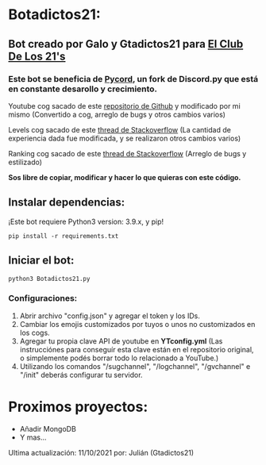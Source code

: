 # Botadictos21:

## Bot creado por Galo y Gtadictos21 para [El Club De Los 21's](https://gtadictos21.com/discord)

### Este bot se beneficia de [Pycord](https://github.com/Pycord-Development/pycord), un fork de Discord.py que está en constante desarollo y crecimiento. 

Youtube cog sacado de este [repositorio de Github](https://github.com/Amethyst93/Discord-YouTube-Notifier) y modificado por mi mismo (Convertido a cog, arreglo de bugs y otros cambios varios)

Levels cog sacado de este [thread de Stackoverflow](https://stackoverflow.com/questions/62042331/how-to-create-a-leveling-system-with-discord-py-with-python) (La cantidad de experiencia dada fue modificada, y se realizaron otros cambios varios)

Ranking cog sacado de este [thread de Stackoverflow](https://stackoverflow.com/questions/61996040/discord-py-rank-command) (Arreglo de bugs y estilizado)

**Sos libre de copiar, modificar y hacer lo que quieras con este código.**

## Instalar dependencias:
¡Este bot requiere Python3 version: 3.9.x, y pip!

```
pip install -r requirements.txt
```
## Iniciar el bot:

```
python3 Botadictos21.py
```

### Configuraciones:

1. Abrir archivo "config.json" y agregar el token y los IDs.
3. Cambiar los emojis customizados por tuyos o unos no customizados en los cogs.
4. Agregar tu propia clave API de youtube en **YTconfig.yml** (Las instrucciónes para conseguír esta clave están en el repositorio original, o simplemente podés borrar todo lo relacionado a YouTube.)
7. Utilizando los comandos "/sugchannel", "/logchannel", "/gvchannel" e "/init" deberás configurar tu servidor.

# Proximos proyectos:
* Añadir MongoDB
* Y mas...

Ultima actualización: 11/10/2021 por: Julián (Gtadictos21)
